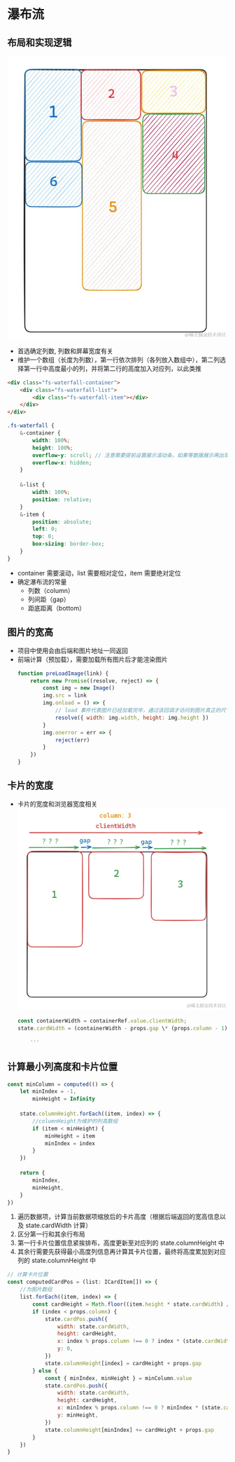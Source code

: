 # 瀑布流

## 布局和实现逻辑

![瀑布流](./assets/瀑布流.jpeg)

-   首选确定列数, 列数和屏幕宽度有关
-   维护一个数组（长度为列数），第一行依次排列（各列放入数组中），第二列选择第一行中高度最小的列，并将第二行的高度加入对应列，以此类推

```html
<div class="fs-waterfall-container">
    <div class="fs-waterfall-list">
        <div class="fs-waterfall-item"></div>
    </div>
</div>
```

```scss
.fs-waterfall {
    &-container {
        width: 100%;
        height: 100%;
        overflow-y: scroll; // 注意需要提前设置展示滚动条，如果等数据展示再出现滚动造成计算偏差
        overflow-x: hidden;
    }

    &-list {
        width: 100%;
        position: relative;
    }
    &-item {
        position: absolute;
        left: 0;
        top: 0;
        box-sizing: border-box;
    }
}
```

-   container 需要滚动，list 需要相对定位，item 需要绝对定位
-   确定瀑布流的常量
    -   列数（column）
    -   列间距（gap）
    -   距底距离（bottom）

## 图片的宽高

-   项目中使用会由后端和图片地址一同返回
-   前端计算（预加载），需要加载所有图片后才能渲染图片
    ```js
    function preLoadImage(link) {
        return new Promise((resolve, reject) => {
            const img = new Image()
            img.src = link
            img.onload = () => {
                // load 事件代表图片已经加载完毕，通过该回调才访问到图片真正的尺寸信息
                resolve({ width: img.width, height: img.height })
            }
            img.onerror = err => {
                reject(err)
            }
        })
    }
    ```

## 卡片的宽度

-   卡片的宽度和浏览器宽度相关
    ![瀑布流间距](./assets/瀑布流间距.jpeg)

    ````js
    const containerWidth = containerRef.value.clientWidth;
    state.cardWidth = (containerWidth - props.gap \* (props.column - 1)) / props.column;

        ```
    ````

## 计算最小列高度和卡片位置

```js
const minColumn = computed(() => {
    let minIndex = -1,
        minHeight = Infinity

    state.columnHeight.forEach((item, index) => {
        //columnHeight为维护的列高数组
        if (item < minHeight) {
            minHeight = item
            minIndex = index
        }
    })

    return {
        minIndex,
        minHeight,
    }
})
```

1. 遍历数据项，计算当前数据项缩放后的卡片高度（根据后端返回的宽高信息以及 state.cardWidth 计算）
2. 区分第一行和其余行布局
3. 第一行卡片位置信息紧挨排布，高度更新至对应列的 state.columnHeight 中
4. 其余行需要先获得最小高度列信息再计算其卡片位置，最终将高度累加到对应列的 state.columnHeight 中

```js
// 计算卡片位置
const computedCardPos = (list: ICardItem[]) => {
    //为图片数组
    list.forEach((item, index) => {
        const cardHeight = Math.floor((item.height * state.cardWidth) / item.width)
        if (index < props.column) {
            state.cardPos.push({
                width: state.cardWidth,
                height: cardHeight,
                x: index % props.column !== 0 ? index * (state.cardWidth + props.gap) : 0,
                y: 0,
            })
            state.columnHeight[index] = cardHeight + props.gap
        } else {
            const { minIndex, minHeight } = minColumn.value
            state.cardPos.push({
                width: state.cardWidth,
                height: cardHeight,
                x: minIndex % props.column !== 0 ? minIndex * (state.cardWidth + props.gap) : 0,
                y: minHeight,
            })
            state.columnHeight[minIndex] += cardHeight + props.gap
        }
    })
}
```

